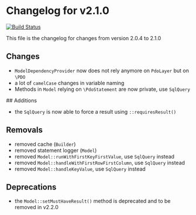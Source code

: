 # Changelog for v2.1.0
[![Build Status](https://travis-ci.org/chrisandchris/symfony-rowmapper.svg?branch=target%2F2.1.0)](https://travis-ci.org/chrisandchris/symfony-rowmapper)

This file is the changelog for changes from version 2.0.4 to 2.1.0

## Changes
* `ModelDependencyProvider` now does not rely anymore on `PdoLayer` but on `\PDO`
* a lot of `camelCase` changes in variable naming
* Methods in `Model` relying on `\PdoStatement` are now private, use `SqlQuery`

## Additions
* the `SqlQuery` is now able to force a result using `::requiresResult()`

## Removals
* removed cache (`Builder`)
* removed statement logger (`Model`)
* removed `Model::runWithFirstKeyFirstValue`, use `SqlQuery` instead
* removed `Model::handleWithFirstRowFirstColumn`, use `SqlQuery` instead
* removed `Model::handleKeyValue`, use `SqlQuery` instead

## Deprecations
* the `Model::setMustHaveResult()` method is deprecated and to be removed in v2.2.0
